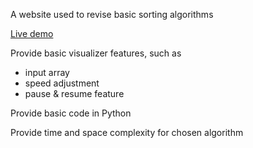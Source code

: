 A website used to revise basic sorting algorithms

[Live demo](https://chongjiayee0156.github.io/Sorting-Algo-Visualizer/)

Provide basic visualizer features, such as
- input array
- speed adjustment
- pause & resume feature

Provide basic code in Python

Provide time and space complexity for chosen algorithm
